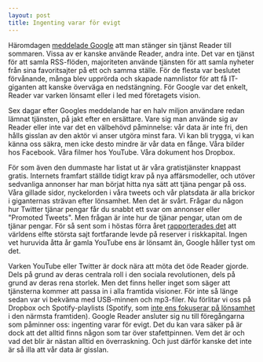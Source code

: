```yaml
---
layout: post
title: Ingenting varar för evigt
---
```


Häromdagen [meddelade Google](http://googlereader.blogspot.se/2013/03/powering-down-google-reader.html) att man stänger sin tjänst Reader till sommaren. Vissa av er kanske använde Reader, andra inte. Det var en tjänst för att samla RSS-flöden, majoriteten använde tjänsten för att samla nyheter från sina favoritsajter på ett och samma ställe. För de flesta var beslutet förvånande, många blev upprörda och skapade namnlistor för att få IT-giganten att kanske överväga en nedstängning. För Google var det enkelt, Reader var varken lönsamt eller i led med företagets vision.

Sex dagar efter Googles meddelande har en halv miljon användare redan lämnat tjänsten, på jakt efter en ersättare. Vare sig man använde sig av Reader eller inte var det en välbehövd påminnelse: vår data är inte fri, den hålls gisslan av den aktör vi anser utgöra minst fara. Vi kan bli trygga, vi kan känna oss säkra, men icke desto mindre är vår data en fånge. Våra bilder hos Facebook. Våra filmer hos YouTube. Våra dokument hos Dropbox.

För som även den dummaste har listat ut är våra gratistjänster knappast gratis. Internets framfart ställde tidigt krav på nya affärsmodeller, och utöver sedvanliga annonser har man börjat hitta nya sätt att tjäna pengar på oss. Våra gillade sidor, nyckelorden i våra tweets och vår platsdata är alla brickor i giganternas strävan efter lönsamhet. Men det är svårt. Frågar du någon hur Twitter tjänar pengar får du snabbt ett svar om annonser eller "Promoted Tweets". Men frågan är inte hur de tjänar pengar, utan om de tjänar pengar. För så sent som i höstas förra året [rapporterades det](http://www.telegraph.co.uk/technology/twitter/9498101/Twitter-gets-rough-as-it-seeks-profits.html) att världens elfte största sajt fortfarande levde på reserver i riskkapital. Ingen vet huruvida åtta år gamla YouTube ens är lönsamt än, Google håller tyst om det.

Varken YouTube eller Twitter är dock nära att möta det öde Reader gjorde. Dels på grund av deras centrala roll i den sociala revolutionen, dels på grund av deras rena storlek. Men det finns heller inget som säger att tjänsterna kommer att passa in i alla framtida visioner. För inte så länge sedan var vi bekväma med USB-minnen och mp3-filer. Nu förlitar vi oss på Dropbox och Spotify-playlists (Spotify, som [inte ens fokuserar på lönsamhet](http://www.digitalmusicnews.com/permalink/2012/120413spotify) i den närmsta framtiden). Google Reader ansluter sig nu till föregångarna som påminner oss: ingenting varar för evigt. Det du kan vara säker på är dock att det alltid finns någon som tar över stafettpinnen. Vem det är och vad det blir är nästan alltid en överraskning. Och just därför kanske det inte är så illa att vår data är gisslan.